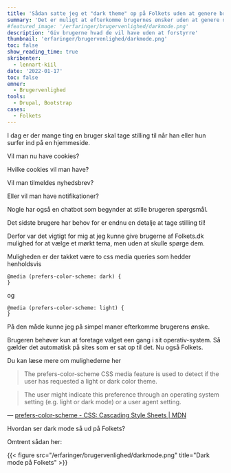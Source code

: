 ```yaml
---
title: 'Sådan satte jeg et "dark theme" op på Folkets uden at genere brugerne med flere valgmuligheder'
summary: 'Det er muligt at efterkomme brugernes ønsker uden at genere dem med yderligere forespørgsler'
#featured_image: '/erfaringer/brugervenlighed/darkmode.png'
description: 'Giv brugerne hvad de vil have uden at forstyrre'
thumbnail: 'erfaringer/brugervenlighed/darkmode.png'
toc: false
show_reading_time: true
skribenter:
  - lennart-kiil
date: '2022-01-17'
toc: false
emner:
  - Brugervenlighed
tools:
  - Drupal, Bootstrap
cases:
  - Folkets
---
```



I dag er der mange ting en bruger skal tage stilling til når han eller hun surfer ind på en hjemmeside.

Vil man nu have cookies?

Hvilke cookies vil man have?

Vil man tilmeldes nyhedsbrev?

Eller vil man have notifikationer?

Nogle har også en chatbot som begynder at stille brugeren spørgsmål.

Det sidste brugere har behov for er endnu en detalje at tage stilling til!

Derfor var det vigtigt for mig at jeg kunne give brugerne af Folkets.dk mulighed for at vælge et mørkt tema, men uden at skulle spørge dem.

Muligheden er der takket være to css media queries som hedder henholdsvis

```
@media (prefers-color-scheme: dark) {
}
```

og

```
@media (prefers-color-scheme: light) {
}
```

På den måde kunne jeg på simpel maner efterkomme brugerens ønske.

Brugeren behøver kun at foretage valget een gang i sit operativ-system. Så gælder det automatisk på sites som er sat op til det. Nu også Folkets.

Du kan læse mere om mulighederne her

> The prefers-color-scheme CSS media feature is used to detect if the user has requested a light or dark color theme.

> The user might indicate this preference through an operating system setting (e.g. light or dark mode) or a user agent setting.

 — [prefers-color-scheme - CSS: Cascading Style Sheets | MDN](https://developer.mozilla.org/en-US/docs/Web/CSS/@media/prefers-color-scheme)
 
 
 Hvordan ser dark mode så ud på Folkets?
 
 Omtrent sådan her:
 
{{< figure src="/erfaringer/brugervenlighed/darkmode.png" title="Dark mode på Folkets" >}}
